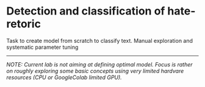 #  Detection and classification of hate-retoric
Task to create model from scratch to classify text. Manual exploration and systematic parameter tuning

---
*NOTE: Current lab is not aiming at defining optimal model. Focus is rather on roughly exploring some basic concepts using very limited hardvare resources (CPU or GoogleColab limited GPU).*